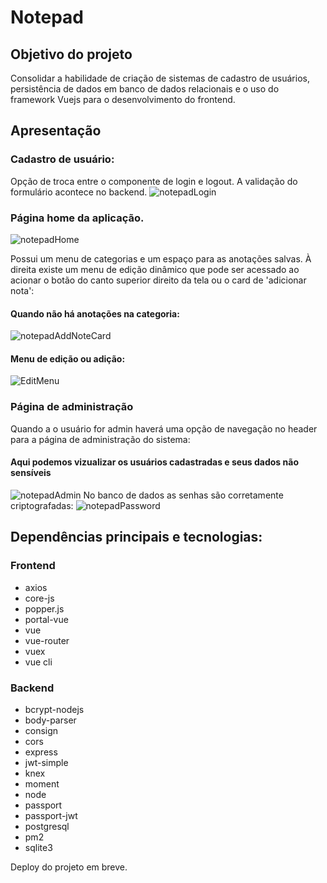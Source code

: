 # Notepad
## Objetivo do projeto
Consolidar a habilidade de criação de sistemas de cadastro de usuários, persistência de dados em banco de dados relacionais e o uso do framework Vuejs para o desenvolvimento do frontend.

## Apresentação
### Cadastro de usuário:
 Opção de troca entre o componente de login e logout. A validação do formulário acontece no backend.
![notepadLogin](https://user-images.githubusercontent.com/66632840/166263165-189962ab-859b-40a1-bef9-1a5259931372.png)


### Página home da aplicação.
![notepadHome](https://user-images.githubusercontent.com/66632840/166263076-1860320f-61bd-49f2-ad80-3bdeb733235c.png)


Possui um menu de categorias e um espaço para as anotações salvas. À direita existe um menu de edição dinâmico que pode ser acessado ao acionar o botão do canto superior direito da tela ou o card de 'adicionar nota':


#### Quando não há anotações na categoria:
![notepadAddNoteCard](https://user-images.githubusercontent.com/66632840/166265007-9a8e4065-c1bf-4ff9-b52e-bc6d473fbe74.png)

#### Menu de edição ou adição:
![EditMenu](https://user-images.githubusercontent.com/66632840/166266617-8ec88f55-33cf-4068-aee9-9afa077433b1.png)


### Página de administração
 Quando a o usuário for admin haverá uma opção de navegação no header para a página de administração do sistema:

#### Aqui podemos vizualizar os usuários cadastradas e seus dados **não sensíveis**
![notepadAdmin](https://user-images.githubusercontent.com/66632840/166263136-cf1f183e-af3b-4b02-8d5d-2c3c6f3b0889.png)
No banco de dados as senhas são corretamente criptografadas: 
![notepadPassword](https://user-images.githubusercontent.com/66632840/166270434-e152ac94-cd12-4c89-bd51-c7773cfade3a.png)


## Dependências principais e tecnologias:
### Frontend
- axios
- core-js
- popper.js
- portal-vue
- vue
- vue-router
- vuex
- vue cli

### Backend 
- bcrypt-nodejs
- body-parser
- consign
- cors
- express
- jwt-simple
- knex
- moment
- node
- passport
- passport-jwt
- postgresql
- pm2
- sqlite3



Deploy do projeto em breve.
